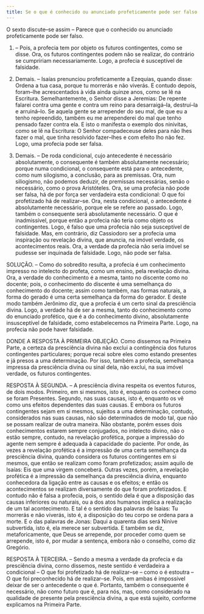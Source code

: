 ```yaml
---
title: Se o que é conhecido ou anunciado profeticamente pode ser falso
---
```


O sexto discute–se assim – Parece que o conhecido ou anunciado profeticamente pode ser falso.  

1. – Pois, a profecia tem por objeto os futuros contingentes, como se disse. Ora, os futuros contingentes podem não se realizar, do contrário se cumpririam necessariamente. Logo, a profecia é susceptível de falsidade.  

2. Demais. – Isaías prenunciou profeticamente a Ezequias, quando disse: Ordena a tua casa, porque tu morrerás e não viverás. E contudo depois, foram–lhe acrescentados à vida ainda quinze anos, como se lê na Escritura. Semelhantemente, o Senhor disse a Jeremias: De repente falarei contra uma gente e contra um reino para desarraigá–la, destruí–la e arruiná–lo. Se aquela gente se arrepender do seu mal, de que eu a tenho repreendido, também eu me arrependerei do mal que tenho pensado fazer contra ela. E isto o manifesta o exemplo dos ninivitas, como se lê na Escritura: O Senhor compadeceuse deles para não lhes fazer o mal, que tinha resolvido fazer–lhes e com efeito lho não fez. Logo, uma profecia pode ser falsa.  

3. Demais. – De roda condicional, cujo antecedente é necessário absolutamente, o consequente é também absolutamente necessário; porque numa condicional, o consequente está para o antecedente, como num silogismo, a conclusão, para as premissas. Ora, num siliogismo, não podemos deduzir, de premissas necessárias, senão o necessário, como o prova Aristóteles. Ora, se uma profecia não pode ser falsa, há de por força ser verdadeira esta condicional: O que foi profetizado há de realizar–se. Ora, nesta condicional, o antecedente é absolutamente necessário, porque ele se refere ao passado. Logo, também o consequente será absolutamente necessário. O que é inadmissível, porque então a profecia não teria como objeto os contingentes. Logo, é falso que uma profecia não seja susceptível de falsidade.  Mas, em contrário, diz Cassiodoro ser a profecia uma inspiração ou revelação divina, que anuncia, na imóvel verdade, os acontecimentos reais. Ora, a verdade da profecia não seria imóvel se pudesse ser inquinada de falsidade. Logo, não pode ser falsa.  

SOLUÇÃO. – Como do sobredito resulta, a profecia é um conhecimento impresso no intelecto do profeta, como um ensino, pela revelação divina. Ora, a verdade do conhecimento é a mesma, tanto no discente como no docente; pois, o conhecimento do discente é uma semelhança do conhecimento do docente; assim como também, nas formas naturais, a forma do gerado é uma certa semelhança da forma do gerador. E deste modo também Jerônimo diz, que a profecia é um certo sinal da presciência divina. Logo, a verdade há de ser a mesma, tanto do conhecimento como do enunciado profético, que é a do conhecimento divino, absolutamente insusceptível de falsidade, como estabelecemos na Primeira Parte. Logo, na profecia não pode haver falsidade.  

DONDE A RESPOSTA À PRIMEIRA OBJEÇÃO. Como dissemos na Primeira Parte, a certeza da presciência divina não exclui a contingência dos futuros contingentes particulares; porque recai sobre eles como estando presentes e já presos a uma determinação. Por isso, também a profecia, semelhança impressa da presciência divina ou sinal dela, não exclui, na sua imóvel verdade, os futuros contingentes.  

RESPOSTA À SEGUNDA. – A presciência divina respeita os eventos futuros, de dois modos. Primeiro, em si mesmos, isto é, enquanto os conhece como se foram Presentes. Segundo, nas suas causas, isto é, enquanto os vê como uns efeitos dependentes das suas causas. E embora os futuros contingentes sejam em si mesmos, sujeitos a uma determinação, contudo, considerados nas suas causas, não são determinados de modo tal, que não se possam realizar de outra maneira. Não obstante, porém esses dois conhecimentos estarem sempre conjugados, no intelecto divino, não o estão sempre, contudo, na revelação profética, porque a impressão do agente nem sempre é adequada à capacidade do paciente. Por onde, às vezes a revelação profética é a impressão de uma certa semelhança da presciência divina, quando considera os futuros contingentes em si mesmos, que então se realizam como foram profetizados; assim aquilo de Isaías: Eis que uma virgem conceberá. Outras vezes, porém, a revelação profética é a impressão da semelhança da presciência divina, enquanto conhecedora da ligação entre as causas e os efeitos; e então os acontecimentos se realizam diversamente do que foram profetizados. E contudo não é falsa a profecia, pois, o sentido dela é que a disposição das causas inferiores ou naturais, ou a dos atos humanos implica a realização de um tal acontecimento. E tal é o sentido das palavras de Isaias: Tu morrerás e não viverás, isto é, a disposição do teu corpo se ordena para a morte. E o das palavras de Jonas: Daqui a quarenta dias será Ninive subvertida, isto é, ela merece ser subvertida. E também se diz, metaforicamente, que Deus se arrepende, por proceder como quem se arrepende, isto é, por mudar a sentença, embora não o conselho, como diz Gregório.  

RESPOSTA À TERCEIRA. – Sendo a mesma a verdade da profecia e da presciência divina, corno dissemos, neste sentido é verdadeira a condicional – O que foi profetizado há de realizar–se – como o é estoutra – O que foi preconhecido há de realizar–se. Pois, em ambas é impossível deixar de ser o antecedente o que é. Portanto, também o consequente é necessário, não como futuro que é, para nós, mas, como considerado na qualidade de presente pela presciência divina, a que está sujeito, conforme explicamos na Primeira Parte.